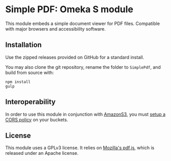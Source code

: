 # Simple PDF: Omeka S module

This module embeds a simple document viewer for PDF files. Compatible with major browsers and accessibility software.

## Installation

Use the zipped releases provided on GitHub for a standard install.

You may also clone the git repository, rename the folder to `SimplePdf`, and build from source with:

```
npm install
gulp
```

## Interoperability

In order to use this module in conjunction with [AmazonS3](https://github.com/Daniel-KM/Omeka-S-module-AmazonS3), you must [setup a CORS policy](https://docs.aws.amazon.com/AmazonS3/latest/userguide/enabling-cors-examples.html) on your buckets.

## License

This module uses a GPLv3 license. It relies on [Mozilla's pdf.js](https://github.com/mozilla/pdf.js), which is released under an Apache license.